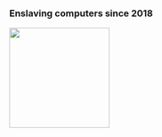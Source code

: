 ### Enslaving computers since 2018

<img height="180em" src="https://github-readme-stats.vercel.app/api?username=Hallis1221&show_icons=true&hide_border=true&&count_private=true&include_all_commits=true" />

<!--
**Hallis1221/Hallis1221** is a ✨ _special_ ✨ repository because its `README.md` (this file) appears on your GitHub profile.

Here are some ideas to get you started:

- 🔭 I’m currently working on ...
- 🌱 I’m currently learning ...
- 👯 I’m looking to collaborate on ...
- 🤔 I’m looking for help with ...
- 💬 Ask me about ...
- 📫 How to reach me: ...
- 😄 Pronouns: ...
- ⚡ Fun fact: ...
-->
